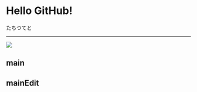 # Hello GitHub!

たちつてと

- - -
![](https://img.shields.io/badge/Version-1.0.0-ff0000.svg)

## main

## mainEdit
